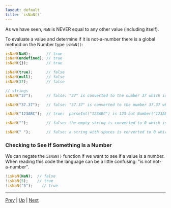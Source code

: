 ```yaml
---
layout: default
title: `isNaN()`
---
```

As we have seen, `NaN` is NEVER equal to any other value (including itself).

To evaluate a value and determine if it is not-a-number there is a global method on the Number type `isNaN()`:

```javascript
isNaN(NaN);       // true
isNaN(undefined); // true
isNaN({});        // true

isNaN(true);      // false
isNaN(null);      // false
isNaN(37);        // false

// strings
isNaN("37");      // false: "37" is converted to the number 37 which is not NaN

isNaN("37.37");   // false: "37.37" is converted to the number 37.37 which is not NaN

isNaN("123ABC");  // true:  parseInt("123ABC") is 123 but Number("123ABC") is NaN

isNaN("");        // false: the empty string is converted to 0 which is not NaN

isNaN(" ");       // false: a string with spaces is converted to 0 which is not NaN
```

### Checking to See If Something Is a Number
We can negate the `isNaN()` function if we want to see if a value is a number. When reading this code the language can be a little confusing: "is not not-a-number".

```javascript
!isNaN(NaN);  // false
!isNaN(5);    // true
!isNaN("5");    // true
```

<hr>

[Prev](identityVSequality.md) | [Up](README.md) | [Next](labs.md)

